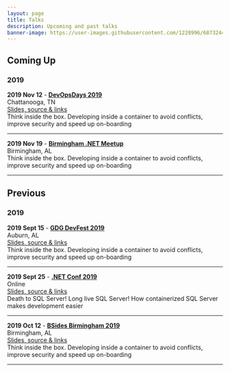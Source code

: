 ```yaml
---
layout: page
title: Talks
description: Upcoming and past talks
banner-image: https://user-images.githubusercontent.com/1228996/68732447-0a599680-0599-11ea-940e-3082523a3727.jpg
---
```


## Coming Up

### 2019

**2019 Nov 12** - **<a href="https://devopsdays.org/events/2019-chattanooga/welcome/" target="_blank">DevOpsDays 2019</a>**<br/>
Chattanooga, TN<br/>
<a href="/talks/devopsdays2019">Slides, source & links</a><br/>
Think inside the box. Developing inside a container to avoid conflicts, improve security and speed up on-boarding

---

**2019 Nov 19** - **<a href="https://www.meetup.com/Birmingham-NET-Meetup/" target="_blank">Birmingham .NET Meetup</a>**<br/>
Birmingham, AL<br/>
Think inside the box. Developing inside a container to avoid conflicts, improve security and speed up on-boarding

---

## Previous

### 2019

**2019 Sept 15** - **<a href="https://gdgcloudauburndevfest19.firebaseapp.com/" target="_blank">GDG DevFest 2019</a>**<br/>
Auburn, AL<br/>
<a href="/talks/devfest-auburn">Slides, source & links</a><br/>
Think inside the box. Developing inside a container to avoid conflicts, improve security and speed up on-boarding

---

**2019 Sept 25** - **<a href="https://www.dotnetconf.net/" target="_blank">.NET Conf 2019</a>**<br/>
Online<br/>
<a href="/talks/dotnetconf2019">Slides, source & links</a><br/>
Death to SQL Server! Long live SQL Server! How containerized SQL Server makes development easier

---

**2019 Oct 12** - **<a href="https://bsidesbham.org/" target="_blank">BSides Birmingham 2019</a>**<br/>
Birmingham, AL<br/>
<a href="/talks/bsides-bhm-2019">Slides, source & links</a><br/>
Think inside the box. Developing inside a container to avoid conflicts, improve security and speed up on-boarding

---
